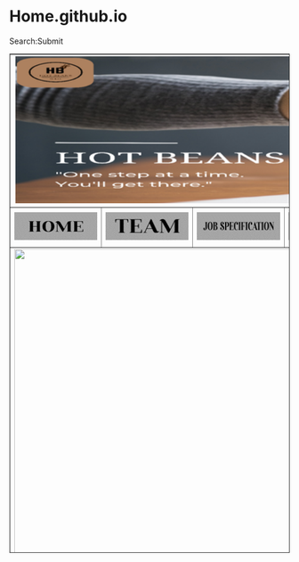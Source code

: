 # Home.github.io
<!doctype html>
<html>
<head>
<meta charset="utf-8">
<title>WEBSITE</title>
</head>

<body>
 
 <table width="1436" height="897" border="1">
  <tbody>
    <tr>
      <th height="236" colspan="5" scope="col"><img src="BANNER.png" width="1422" height="264" alt=""/></th>
    </tr>
    <tr>
      <td width="156" height="56"><a href="HOME.html"><img src="HOME.png" width="153" height="50" alt=""/></a></td>
      <td width="156"><a href="TEAM 1.html"><img src="team.png" width="153" height="50" alt=""/></a></td>
      <td width="156"><a href="job.html"><img src="job.png" width="153" height="50" alt=""/></a></td>
      <td width="516"><img src="ABOUT US.png" width="153" height="50" alt=""/></td>
      <td width="418">                     <p>
        <label for="search2">Search:</label>
        <input name="search2" type="search" id="search2" size="50">
      </p></td>
		<form action="/search" method="get">
Search:Submit
      </form>
    </tr>
    <tr>
      <td height="537" colspan="5"><img src="file://///pl-file-1.students.ncclondon.ac.uk/Students/19141916/Desktop/propeties/Picture1.png" width="1426" height="557" alt=""/></td>
    </tr>
  </tbody>
</table>
</body>
</html>
